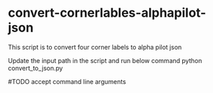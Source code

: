 # convert-cornerlables-alphapilot-json
This script is to convert four corner labels to alpha pilot json

Update the input path in the script and run below command
python convert_to_json.py

#TODO accept command line arguments
